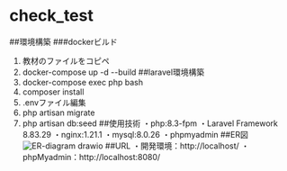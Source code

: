 # check_test
##環境構築
###dockerビルド
1. 教材のファイルをコピペ
2. docker-compose up -d --build
##laravel環境構築
1. docker-compose exec php bash
2. composer install
3. .envファイル編集
4. php artisan migrate
5. php artisan db:seed
##使用技術
・php:8.3-fpm
・Laravel Framework 8.83.29
・nginx:1.21.1
・mysql:8.0.26
・phpmyadmin
##ER図
![ER-diagram drawio](https://github.com/user-attachments/assets/9a568180-78f7-4860-9366-05c6c90de1af)
##URL
・開発環境：http://localhost/
・phpMyadmin：http://localhost:8080/
